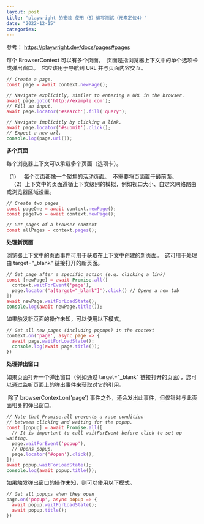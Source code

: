 ```yaml
---
layout: post
title: "playwright 的安装 使用（8）编写测试（元素定位4）"
date: "2022-12-15"
categories: 
---
```

<p>参考： <a href="https://playwright.dev/docs/pages#pages">https://playwright.dev/docs/pages#pages</a></p>

<p>每个 BrowserContext 可以有多个页面。&nbsp; 页面是指浏览器上下文中的单个选项卡或弹出窗口。&nbsp; 它应该用于导航到 URL 并与页面内容交互。</p>

<pre>
<code><span style="color:#393a34"><em>// Create a page.</em>
</span><span style="color:#393a34"><span style="color:#cf222e">const</span> page <span style="color:#d73a49">=</span> <span style="color:#cf222e">await</span> context<span style="color:#393a34">.</span><span style="color:#8250df">newPage</span><span style="color:#393a34">(</span><span style="color:#393a34">)</span><span style="color:#393a34">;</span>
</span>
<span style="color:#393a34"><em>// Navigate explicitly, similar to entering a URL in the browser.</em>
</span><span style="color:#393a34"><span style="color:#cf222e">await</span> page<span style="color:#393a34">.</span><span style="color:#8250df">goto</span><span style="color:#393a34">(</span><span style="color:#c6105f">&#39;http://example.com&#39;</span><span style="color:#393a34">)</span><span style="color:#393a34">;</span>
</span><span style="color:#393a34"><em>// Fill an input.</em>
</span><span style="color:#393a34"><span style="color:#cf222e">await</span> page<span style="color:#393a34">.</span><span style="color:#8250df">locator</span><span style="color:#393a34">(</span><span style="color:#c6105f">&#39;#search&#39;</span><span style="color:#393a34">)</span><span style="color:#393a34">.</span><span style="color:#8250df">fill</span><span style="color:#393a34">(</span><span style="color:#c6105f">&#39;query&#39;</span><span style="color:#393a34">)</span><span style="color:#393a34">;</span>
</span>
<span style="color:#393a34"><em>// Navigate implicitly by clicking a link.</em>
</span><span style="color:#393a34"><span style="color:#cf222e">await</span> page<span style="color:#393a34">.</span><span style="color:#8250df">locator</span><span style="color:#393a34">(</span><span style="color:#c6105f">&#39;#submit&#39;</span><span style="color:#393a34">)</span><span style="color:#393a34">.</span><span style="color:#8250df">click</span><span style="color:#393a34">(</span><span style="color:#393a34">)</span><span style="color:#393a34">;</span>
</span><span style="color:#393a34"><em>// Expect a new url.</em>
</span><span style="color:#393a34"><span style="color:#116329">console</span><span style="color:#393a34">.</span><span style="color:#8250df">log</span><span style="color:#393a34">(</span>page<span style="color:#393a34">.</span><span style="color:#8250df">url</span><span style="color:#393a34">(</span><span style="color:#393a34">)</span><span style="color:#393a34">)</span><span style="color:#393a34">;</span></span></code></pre>

<p><strong>多个页面</strong></p>

<p>每个浏览器上下文可以承载多个页面（选项卡）。</p>

<p>（1）&nbsp;&nbsp; 每个页面都像一个聚焦的活动页面。&nbsp; 不需要将页面置于最前面。<br />
&nbsp;&nbsp; （2）上下文中的页面遵循上下文级别的模拟，例如视口大小、自定义网络路由或浏览器区域设置。</p>

<pre>
<code><span style="color:#393a34"><em>// Create two pages</em>
</span><span style="color:#393a34"><span style="color:#cf222e">const</span> pageOne <span style="color:#d73a49">=</span> <span style="color:#cf222e">await</span> context<span style="color:#393a34">.</span><span style="color:#8250df">newPage</span><span style="color:#393a34">(</span><span style="color:#393a34">)</span><span style="color:#393a34">;</span>
</span><span style="color:#393a34"><span style="color:#cf222e">const</span> pageTwo <span style="color:#d73a49">=</span> <span style="color:#cf222e">await</span> context<span style="color:#393a34">.</span><span style="color:#8250df">newPage</span><span style="color:#393a34">(</span><span style="color:#393a34">)</span><span style="color:#393a34">;</span>
</span>
<span style="color:#393a34"><em>// Get pages of a browser context</em>
</span><span style="color:#393a34"><span style="color:#cf222e">const</span> allPages <span style="color:#d73a49">=</span> context<span style="color:#393a34">.</span><span style="color:#8250df">pages</span><span style="color:#393a34">(</span><span style="color:#393a34">)</span><span style="color:#393a34">;</span></span></code></pre>

<p><strong>处理新页面</strong></p>

<p>浏览器上下文中的页面事件可用于获取在上下文中创建的新页面。&nbsp; 这可用于处理由 target=&quot;_blank&quot; 链接打开的新页面。</p>

<pre>
<code><span style="color:#393a34"><em>// Get page after a specific action (e.g. clicking a link)</em>
</span><span style="color:#393a34"><span style="color:#cf222e">const</span> <span style="color:#393a34">[</span>newPage<span style="color:#393a34">]</span> <span style="color:#d73a49">=</span> <span style="color:#cf222e">await</span> <span style="color:#116329">Promise</span><span style="color:#393a34">.</span><span style="color:#8250df">all</span><span style="color:#393a34">(</span><span style="color:#393a34">[</span>
</span><span style="color:#393a34">  context<span style="color:#393a34">.</span><span style="color:#8250df">waitForEvent</span><span style="color:#393a34">(</span><span style="color:#c6105f">&#39;page&#39;</span><span style="color:#393a34">)</span><span style="color:#393a34">,</span>
</span><span style="color:#393a34">  page<span style="color:#393a34">.</span><span style="color:#8250df">locator</span><span style="color:#393a34">(</span><span style="color:#c6105f">&#39;a[target=&quot;_blank&quot;]&#39;</span><span style="color:#393a34">)</span><span style="color:#393a34">.</span><span style="color:#8250df">click</span><span style="color:#393a34">(</span><span style="color:#393a34">)</span> <em>// Opens a new tab</em>
</span><span style="color:#393a34"><span style="color:#393a34">]</span><span style="color:#393a34">)</span>
</span><span style="color:#393a34"><span style="color:#cf222e">await</span> newPage<span style="color:#393a34">.</span><span style="color:#8250df">waitForLoadState</span><span style="color:#393a34">(</span><span style="color:#393a34">)</span><span style="color:#393a34">;</span>
</span><span style="color:#393a34"><span style="color:#116329">console</span><span style="color:#393a34">.</span><span style="color:#8250df">log</span><span style="color:#393a34">(</span><span style="color:#cf222e">await</span> newPage<span style="color:#393a34">.</span><span style="color:#8250df">title</span><span style="color:#393a34">(</span><span style="color:#393a34">)</span><span style="color:#393a34">)</span><span style="color:#393a34">;</span></span></code></pre>

<p>如果触发新页面的操作未知，可以使用以下模式。</p>

<pre>
<code><span style="color:#393a34"><em>// Get all new pages (including popups) in the context</em>
</span><span style="color:#393a34">context<span style="color:#393a34">.</span><span style="color:#8250df">on</span><span style="color:#393a34">(</span><span style="color:#c6105f">&#39;page&#39;</span><span style="color:#393a34">,</span> <span style="color:#cf222e">async</span> <span style="color:#953800">page</span> <span style="color:#d73a49">=&gt;</span> <span style="color:#393a34">{</span>
</span><span style="color:#393a34">  <span style="color:#cf222e">await</span> page<span style="color:#393a34">.</span><span style="color:#8250df">waitForLoadState</span><span style="color:#393a34">(</span><span style="color:#393a34">)</span><span style="color:#393a34">;</span>
</span><span style="color:#393a34">  <span style="color:#116329">console</span><span style="color:#393a34">.</span><span style="color:#8250df">log</span><span style="color:#393a34">(</span><span style="color:#cf222e">await</span> page<span style="color:#393a34">.</span><span style="color:#8250df">title</span><span style="color:#393a34">(</span><span style="color:#393a34">)</span><span style="color:#393a34">)</span><span style="color:#393a34">;</span>
</span><span style="color:#393a34"><span style="color:#393a34">}</span><span style="color:#393a34">)</span></span></code></pre>

<p><strong>处理弹出窗口</strong></p>

<p>如果页面打开一个弹出窗口（例如通过 target=&quot;_blank&quot; 链接打开的页面），您可以通过监听页面上的弹出事件来获取对它的引用。</p>

<p>&nbsp;除了 browserContext.on(&#39;page&#39;) 事件之外，还会发出此事件，但仅针对与此页面相关的弹出窗口。</p>

<pre>
<code><span style="color:#393a34"><em>// Note that Promise.all prevents a race condition</em>
</span><span style="color:#393a34"><em>// between clicking and waiting for the popup.</em>
</span><span style="color:#393a34"><span style="color:#cf222e">const</span> <span style="color:#393a34">[</span>popup<span style="color:#393a34">]</span> <span style="color:#d73a49">=</span> <span style="color:#cf222e">await</span> <span style="color:#116329">Promise</span><span style="color:#393a34">.</span><span style="color:#8250df">all</span><span style="color:#393a34">(</span><span style="color:#393a34">[</span>
</span><span style="color:#393a34">  <em>// It is important to call waitForEvent before click to set up waiting.</em>
</span><span style="color:#393a34">  page<span style="color:#393a34">.</span><span style="color:#8250df">waitForEvent</span><span style="color:#393a34">(</span><span style="color:#c6105f">&#39;popup&#39;</span><span style="color:#393a34">)</span><span style="color:#393a34">,</span>
</span><span style="color:#393a34">  <em>// Opens popup.</em>
</span><span style="color:#393a34">  page<span style="color:#393a34">.</span><span style="color:#8250df">locator</span><span style="color:#393a34">(</span><span style="color:#c6105f">&#39;#open&#39;</span><span style="color:#393a34">)</span><span style="color:#393a34">.</span><span style="color:#8250df">click</span><span style="color:#393a34">(</span><span style="color:#393a34">)</span><span style="color:#393a34">,</span>
</span><span style="color:#393a34"><span style="color:#393a34">]</span><span style="color:#393a34">)</span><span style="color:#393a34">;</span>
</span><span style="color:#393a34"><span style="color:#cf222e">await</span> popup<span style="color:#393a34">.</span><span style="color:#8250df">waitForLoadState</span><span style="color:#393a34">(</span><span style="color:#393a34">)</span><span style="color:#393a34">;</span>
</span><span style="color:#393a34"><span style="color:#116329">console</span><span style="color:#393a34">.</span><span style="color:#8250df">log</span><span style="color:#393a34">(</span><span style="color:#cf222e">await</span> popup<span style="color:#393a34">.</span><span style="color:#8250df">title</span><span style="color:#393a34">(</span><span style="color:#393a34">)</span><span style="color:#393a34">)</span><span style="color:#393a34">;</span></span></code></pre>

<p>如果触发弹出窗口的操作未知，则可以使用以下模式。</p>

<pre>
<code><span style="color:#393a34"><em>// Get all popups when they open</em>
</span><span style="color:#393a34">page<span style="color:#393a34">.</span><span style="color:#8250df">on</span><span style="color:#393a34">(</span><span style="color:#c6105f">&#39;popup&#39;</span><span style="color:#393a34">,</span> <span style="color:#cf222e">async</span> <span style="color:#953800">popup</span> <span style="color:#d73a49">=&gt;</span> <span style="color:#393a34">{</span>
</span><span style="color:#393a34">  <span style="color:#cf222e">await</span> popup<span style="color:#393a34">.</span><span style="color:#8250df">waitForLoadState</span><span style="color:#393a34">(</span><span style="color:#393a34">)</span><span style="color:#393a34">;</span>
</span><span style="color:#393a34">  <span style="color:#cf222e">await</span> popup<span style="color:#393a34">.</span><span style="color:#8250df">title</span><span style="color:#393a34">(</span><span style="color:#393a34">)</span><span style="color:#393a34">;</span>
</span><span style="color:#393a34"><span style="color:#393a34">}</span><span style="color:#393a34">)</span></span></code></pre>

